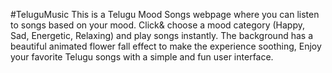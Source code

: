 #TeluguMusic
This is a Telugu Mood Songs webpage where you can listen to songs based on your mood. Click&amp; choose a mood category (Happy, Sad, Energetic, Relaxing) and play songs instantly. The background has a beautiful animated flower fall effect to make the experience soothing, Enjoy your favorite Telugu songs with a simple and fun user interface.
